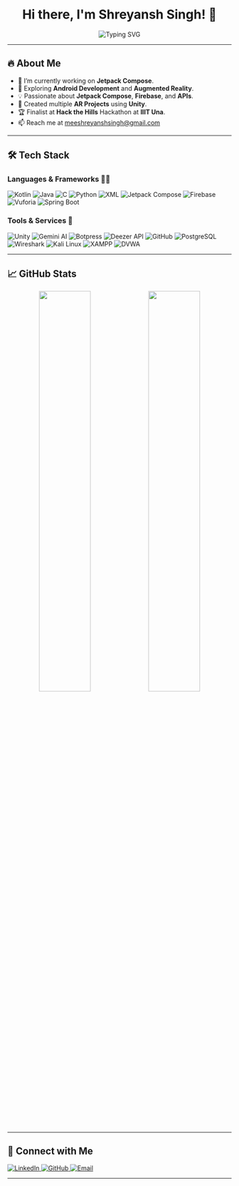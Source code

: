 <h1 align="center">Hi there, I'm Shreyansh Singh! 👋</h1>

<p align="center"><img src="https://readme-typing-svg.herokuapp.com?font=Fira+Code&weight=600&size=22&pause=1000&color=00C2CB&center=true&vCenter=true&width=600&lines=Android+Developer+%7C+AR-VR;Hackathon+Enthusiast+%7C+Tech+Explorer;Kotlin+%7C+Firebase+%7C+APIs+%7C+Jetpack+Compose;Passionate+About+Innovation+🚀" alt="Typing SVG" />
</p>

---

## 🔥 About Me
- 🚀 I’m currently working on **Jetpack Compose**.
- 🎵 Exploring **Android Development** and **Augmented Reality**.
- 💡 Passionate about **Jetpack Compose**, **Firebase**, and **APIs**.
- 🎨 Created multiple **AR Projects** using **Unity**.
- 🏆 Finalist at **Hack the Hills** Hackathon at **IIIT Una**.
- 📫 Reach me at [meeshreyanshsingh@gmail.com](mailto:meeshreyanshsingh@gmail.com)

---

## 🛠 Tech Stack

### **Languages & Frameworks** 🧑‍💻
![Kotlin](https://img.shields.io/badge/Kotlin-0095D5?style=for-the-badge&logo=kotlin&logoColor=white)
![Java](https://img.shields.io/badge/Java-007396?style=for-the-badge&logo=java&logoColor=white)
![C](https://img.shields.io/badge/C-00599C?style=for-the-badge&logo=c&logoColor=white)
![Python](https://img.shields.io/badge/Python-3776AB?style=for-the-badge&logo=python&logoColor=white)
![XML](https://img.shields.io/badge/XML-EB5424?style=for-the-badge&logo=xml&logoColor=white)
![Jetpack Compose](https://img.shields.io/badge/Jetpack%20Compose-4285F4?style=for-the-badge&logo=jetpackcompose&logoColor=white)
![Firebase](https://img.shields.io/badge/Firebase-FFCA28?style=for-the-badge&logo=firebase&logoColor=white)
![Vuforia](https://img.shields.io/badge/Vuforia-009F6B?style=for-the-badge&logo=vuforia&logoColor=white)
![Spring Boot](https://img.shields.io/badge/Spring%20Boot-6DB33F?style=for-the-badge&logo=spring-boot&logoColor=white)

### **Tools & Services** 🔧
![Unity](https://img.shields.io/badge/Unity-100000?style=for-the-badge&logo=unity&logoColor=white)
![Gemini AI](https://img.shields.io/badge/Gemini%20AI-4285F4?style=for-the-badge&logo=google&logoColor=white)
![Botpress](https://img.shields.io/badge/Botpress-0A0A0A?style=for-the-badge&logo=botpress&logoColor=white)
![Deezer API](https://img.shields.io/badge/Deezer-FF0000?style=for-the-badge&logo=deezer&logoColor=white)
![GitHub](https://img.shields.io/badge/GitHub-181717?style=for-the-badge&logo=github&logoColor=white)
![PostgreSQL](https://img.shields.io/badge/PostgreSQL-4169E1?style=for-the-badge&logo=postgresql&logoColor=white)
![Wireshark](https://img.shields.io/badge/Wireshark-1679A7?style=for-the-badge&logo=wireshark&logoColor=white)
![Kali Linux](https://img.shields.io/badge/Kali%20Linux-268BDA?style=for-the-badge&logo=kalilinux&logoColor=white)
![XAMPP](https://img.shields.io/badge/XAMPP-FB7A24?style=for-the-badge&logo=xampp&logoColor=white)
![DVWA](https://img.shields.io/badge/DVWA-4E4E4E?style=for-the-badge&logo=gnu-linux&logoColor=white)


---

## 📈 GitHub Stats
<p align="center">
  <img width="48%" src="https://github-readme-stats.vercel.app/api?username=shreyansh-singh&show_icons=true&theme=radical" />
  <img width="48%" src="https://github-readme-streak-stats.herokuapp.com/?user=shreyansh-singh&theme=radical" />
</p>

---

## 🌟 Connect with Me
<p align="left">
  <a href="https://www.linkedin.com/in/shreyansh-singh-729b0b198/" target="_blank">
    <img alt="LinkedIn" src="https://img.shields.io/badge/LinkedIn-Shreyansh%20Singh-blue?style=for-the-badge&logo=linkedin">
  </a>

  <a href="https://github.com/Shreyansh9016" target="_blank">
    <img alt="GitHub" src="https://img.shields.io/badge/GitHub-Shreyansh9016-black?style=for-the-badge&logo=github">
  </a>

  <a href="mailto:meeshreyanshsingh@gmail.com">
    <img alt="Email" src="https://img.shields.io/badge/Email-meeshreyanshsingh@gmail.com-red?style=for-the-badge&logo=gmail">
  </a>
</p>

---
